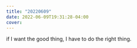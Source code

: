 ```yaml
---
title: "20220609"
date: 2022-06-09T19:31:28-04:00
cover:
---
```


if I want the good thing, I have to do the right thing.
